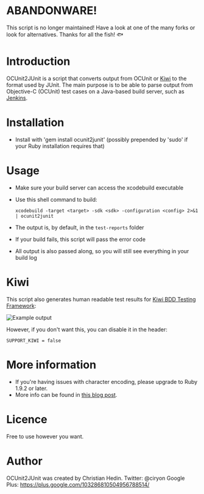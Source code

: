 # ABANDONWARE!

This script is no longer maintained! Have a look at one of the many forks or look for alternatives. Thanks for all the fish! 🐟

Introduction
======================

OCUnit2JUnit is a script that converts output from OCUnit or [Kiwi](https://github.com/allending/Kiwi) to the format used by JUnit. The main purpose is to be able to parse output from Objective-C (OCUnit) test cases on a Java-based build server, such as [Jenkins](http://jenkins-ci.org/).


Installation
======================

* Install with 'gem install ocunit2junit' (possibly prepended by 'sudo' if your Ruby installation requires that)


Usage
======================

* Make sure your build server can access the xcodebuild executable
* Use this shell command to build: 

	`xcodebuild -target <target> -sdk <sdk> -configuration <config> 2>&1 | ocunit2junit`

* The output is, by default, in the `test-reports` folder
* If your build fails, this script will pass the error code
* All output is also passed along, so you will still see everything in your build log


Kiwi
======================

This script also generates human readable test results for [Kiwi BDD Testing Framework](https://github.com/allending/Kiwi):

![Example output](https://github.com/MattesGroeger/OCUnit2JUnit/raw/master/example.png "Example output")

However, if you don't want this, you can disable it in the header:

	SUPPORT_KIWI = false


More information
======================

* If you're having issues with character encoding, please upgrade to Ruby 1.9.2 or later.
* More info can be found in [this blog post](http://blog.jayway.com/2010/01/31/continuos-integration-for-xcode-projects/).


Licence
======================

Free to use however you want.


Author
======================

OCUnit2JUnit was created by Christian Hedin.
Twitter: @ciryon
Google Plus: https://plus.google.com/103286810504956788514/
